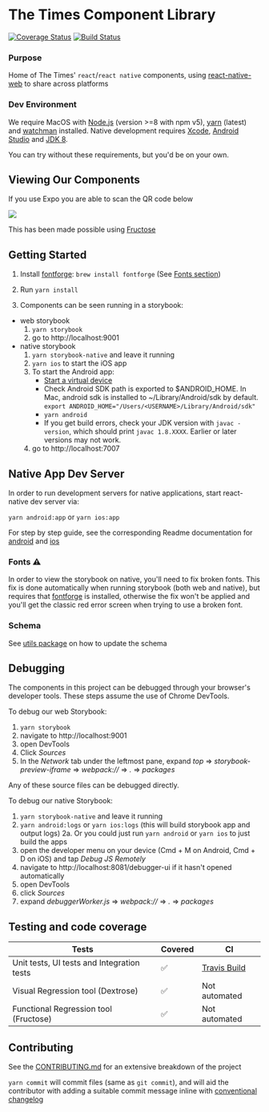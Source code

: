 # The Times Component Library

[![Coverage Status](https://coveralls.io/repos/github/newsuk/times-components/badge.svg?branch=master)](https://coveralls.io/github/newsuk/times-components?branch=master)
[![Build Status](https://travis-ci.org/newsuk/times-components.svg?branch=master)](https://travis-ci.org/newsuk/times-components)

### Purpose

Home of The Times' `react`/`react native` components, using
[react-native-web](https://github.com/necolas/react-native-web) to share across
platforms

### Dev Environment

We require MacOS with [Node.js](https://nodejs.org) (version >=8 with npm v5),
[yarn](https://yarnpkg.com) (latest) and
[watchman](https://facebook.github.io/watchman) installed. Native development
requires [Xcode](https://developer.apple.com/xcode),
[Android Studio](https://developer.android.com/studio/index.html) and
[JDK 8](http://www.oracle.com/technetwork/java/javase/downloads/java-archive-javase8-2177648.html).

You can try without these requirements, but you'd be on your own.

## Viewing Our Components

If you use Expo you are able to scan the QR code below

<img src="https://s3.eu-west-1.amazonaws.com/nu-tools-expo/MasterExpo.png">

This has been made possible using [Fructose](https://github.com/newsuk/fructose)

## Getting Started

1. Install [fontforge](http://fontforge.github.io/en-US/): `brew install fontforge` (See [Fonts section](#fonts))

2. Run `yarn install`

3. Components can be seen running in a storybook:

- web storybook
  1. `yarn storybook`
  2. go to http://localhost:9001
- native storybook
  1. `yarn storybook-native` and leave it running
  2. `yarn ios` to start the iOS app
  3. To start the Android app:
     - [Start a virtual device](https://developer.android.com/studio/run/managing-avds.html)
     - Check Android SDK path is exported to \$ANDROID_HOME. In Mac, android sdk
       is installed to ~/Library/Android/sdk by default. `export ANDROID_HOME="/Users/<USERNAME>/Library/Android/sdk"`
     - `yarn android`
     - If you get build errors, check your JDK version with `javac -version`,
       which should print `javac 1.8.XXXX`. Earlier or later versions may not
       work.
  4. go to http://localhost:7007

## Native App Dev Server

In order to run development servers for native applications, start react-native dev
server via:

`yarn android:app` or `yarn ios:app`

For step by step guide, see the corresponding Readme documentation for [android](./android-app/README.md) and [ios](./ios-app/README.md)

### Fonts ⚠️

In order to view the storybook on native, you'll need to fix broken fonts. This
fix is done automatically when running storybook (both web and native), but
requires that [fontforge](http://fontforge.github.io/en-US/) is installed,
otherwise the fix won't be applied and you'll get the classic red error screen
when trying to use a broken font.

### Schema

See [utils package](packages/utils/README.md) on how to update the schema

## Debugging

The components in this project can be debugged through your browser's developer
tools. These steps assume the use of Chrome DevTools.

To debug our web Storybook:

1. `yarn storybook`
2. navigate to http://localhost:9001
3. open DevTools
4. Click _Sources_
5. In the _Network_ tab under the leftmost pane, expand _top_ =>
   _storybook-preview-iframe_ => _webpack://_ => _._ => _packages_

Any of these source files can be debugged directly.

To debug our native Storybook:

1. `yarn storybook-native` and leave it running
2. `yarn android:logs` or `yarn ios:logs` (this will build storybook app and output logs)
   2a. Or you could just run `yarn android` or `yarn ios` to just build the apps
3. open the developer menu on your device (Cmd + M on Android, Cmd + D on iOS)
   and tap _Debug JS Remotely_
4. navigate to http://localhost:8081/debugger-ui if it hasn't opened
   automatically
5. open DevTools
6. click _Sources_
7. expand _debuggerWorker.js_ => _webpack://_ => _._ => _packages_

## Testing and code coverage

| Tests                                      | Covered            | CI                                                            |
| ------------------------------------------ | ------------------ | ------------------------------------------------------------- |
| Unit tests, UI tests and Integration tests | :white_check_mark: | [Travis Build](https://travis-ci.org/newsuk/times-components) |
| Visual Regression tool (Dextrose)          | :white_check_mark: | Not automated                                                 |
| Functional Regression tool (Fructose)      | :white_check_mark: | Not automated                                                 |

## Contributing

See the [CONTRIBUTING.md](.github/CONTRIBUTING.md) for an extensive breakdown of
the project

`yarn commit` will commit files (same as `git commit`), and will aid the
contributor with adding a suitable commit message inline with
[conventional changelog](https://github.com/commitizen/cz-cli)
